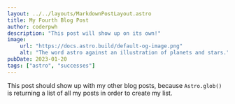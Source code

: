 ```yaml
---
layout: ../../layouts/MarkdownPostLayout.astro
title: My Fourth Blog Post
author: coderpwh
description: "This post will show up on its own!"
image:
    url: "https://docs.astro.build/default-og-image.png"
    alt: "The word astro against an illustration of planets and stars."
pubDate: 2023-01-20
tags: ["astro", "successes"]
---
```

This post should show up with my other blog posts, because `Astro.glob()` is returning a list of all my posts in order to create my list.